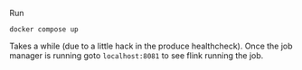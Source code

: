 Run

```
docker compose up
```

Takes a while (due to a little hack in the produce healthcheck). Once
the job manager is running goto `localhost:8081` to see flink running
the job.
